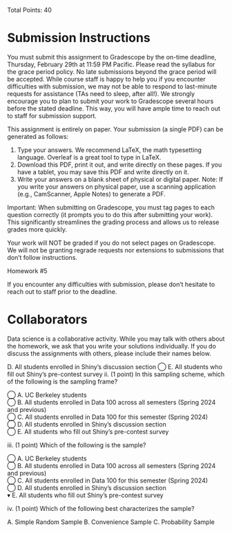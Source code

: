 Total Points: 40  

# Submission Instructions  

You must submit this assignment to Gradescope by the on-time deadline, Thursday, February 29th at 11:59 PM Pacific. Please read the syllabus for the grace period policy. No late submissions beyond the grace period will be accepted. While course staff is happy to help you if you encounter difficulties with submission, we may not be able to respond to last-minute requests for assistance (TAs need to sleep, after all!). We strongly encourage you to plan to submit your work to Gradescope several hours before the stated deadline. This way, you will have ample time to reach out to staff for submission support.  

This assignment is entirely on paper. Your submission (a single PDF) can be generated as follows:  

1. Type your answers. We recommend LaTeX, the math typesetting language. Overleaf is a great tool to type in LaTeX.   
2. Download this PDF, print it out, and write directly on these pages. If you have a tablet, you may save this PDF and write directly on it.   
3. Write your answers on a blank sheet of physical or digital paper. Note: If you write your answers on physical paper, use a scanning application (e.g., CamScanner, Apple Notes) to generate a PDF.  

Important: When submitting on Gradescope, you must tag pages to each question correctly (it prompts you to do this after submitting your work). This significantly streamlines the grading process and allows us to release grades more quickly.  

Your work will NOT be graded if you do not select pages on Gradescope. We will not be granting regrade requests nor extensions to submissions that don’t follow instructions.  

Homework #5  

If you encounter any difficulties with submission, please don’t hesitate to reach out to staff prior to the deadline.  

# Collaborators  

Data science is a collaborative activity. While you may talk with others about the homework, we ask that you write your solutions individually. If you do discuss the assignments with others, please include their names below.  

D. All students enrolled in Shiny’s discussion section ⃝ E. All students who fill out Shiny’s pre-contest survey ii. (1 point) In this sampling scheme, which of the following is the sampling frame?  

⃝ A. UC Berkeley students   
⃝ B. All students enrolled in Data 100 across all semesters (Spring 2024 and previous)   
⃝ C. All students enrolled in Data 100 for this semester (Spring 2024)   
⃝ D. All students enrolled in Shiny’s discussion section   
⃝ E. All students who fill out Shiny’s pre-contest survey  

iii. (1 point) Which of the following is the sample?  

⃝ A. UC Berkeley students   
⃝ B. All students enrolled in Data 100 across all semesters (Spring 2024 and previous)   
⃝ C. All students enrolled in Data 100 for this semester (Spring 2024)   
⃝ D. All students enrolled in Shiny’s discussion section   
$\blacktriangledown$ E. All students who fill out Shiny’s pre-contest survey  

iv. (1 point) Which of the following best characterizes the sample?  

A. Simple Random Sample B. Convenience Sample C. Probability Sample  
